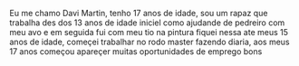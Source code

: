 Eu me chamo Davi Martin, tenho 17 anos de idade,  sou um rapaz que trabalha des dos 13 anos de idade iniciel como ajudande de pedreiro com meu avo e em seguida fui com meu tio na pintura
fiquei nessa ate meus 15 anos de idade, começei trabalhar no rodo master fazendo diaria, aos meus 17 anos começou apareçer muitas oportunidades de emprego bons

